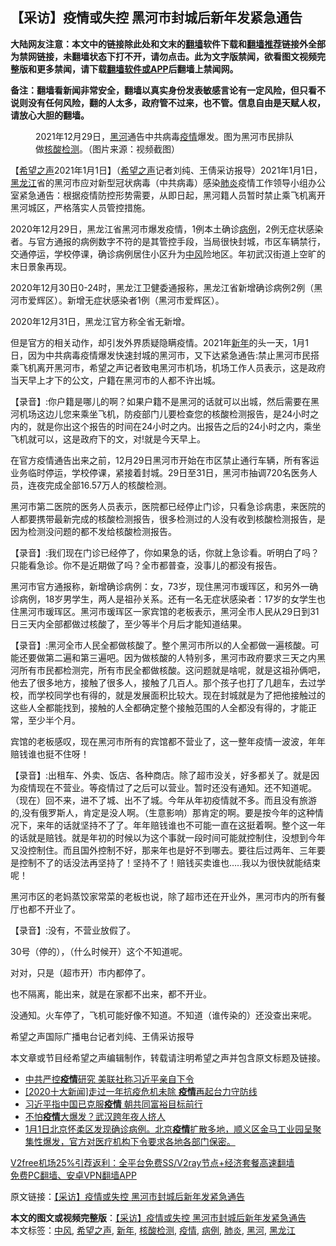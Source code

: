  <h2>【采访】疫情或失控 黑河市封城后新年发紧急通告</h2> <p class="notice"><b>大陆网友注意：本文中的链接除此处和文末的<a href="https://github.com/bannedbook/fanqiang" >翻墙</a>软件下载和<a href="https://github.com/killgcd/justmysocks/blob/master/README.md">翻墙推荐</a>链接外全部为禁网链接，未翻墙状态下打不开，请勿点击。此为文字版禁闻，欲看图文视频完整版和更多禁闻，请下载<a href="https://github.com/bannedbook/fanqiang">翻墙软件或APP</a>后翻墙上禁闻网。</p><p>备注：翻墙看新闻非常安全，翻墙以真实身份发表敏感言论有一定风险，但只看不说则没有任何风险，翻的人太多，政府管不过来，也不管。信息自由是天赋人权，请放心大胆的翻墙。</b></p>  <div class="entry"> <figure> <p><figcaption>2021年12月29日，<a href="https://www.bannedbook.org/bnews/tag/%e9%bb%91%e6%b2%b3/" class="st_tag internal_tag" rel="tag" title="标签 黑河 下的日志">黑河</a>通告中共病毒<a href="https://www.bannedbook.org/bnews/tag/%E7%96%AB%E6%83%85/" class="st_tag internal_tag" rel="tag" title="标签 疫情 下的日志">疫情</a>爆发。图为黑河市民排队做<a href="https://www.bannedbook.org/bnews/tag/%E6%A0%B8%E9%85%B8%E6%A3%80%E6%B5%8B/" class="st_tag internal_tag" rel="tag" title="标签 核酸检测 下的日志">核酸检测</a>。（图片来源：视频截图）</figcaption></figure> <p>【<span class='wp_keywordlink_affiliate'><a href="https://www.soundofhope.org" title="希望之声" target="_blank">希望之声</a></span>2021年1月1日】（<a href="https://www.bannedbook.org/bnews/tag/%e5%b8%8c%e6%9c%9b%e4%b9%8b%e5%a3%b0/" class="st_tag internal_tag" rel="tag" title="标签 希望之声 下的日志">希望之声</a>记者刘纯、王倩采访报导）2021年1月1日，<a href="https://www.bannedbook.org/bnews/tag/%e9%bb%91%e9%be%99%e6%b1%9f/" class="st_tag internal_tag" rel="tag" title="标签 黑龙江 下的日志">黑龙江</a>省的黑河市应对新型冠状病毒（中共病毒）感染<a href="https://www.bannedbook.org/bnews/tag/%e8%82%ba%e7%82%8e/" class="st_tag internal_tag" rel="tag" title="标签 肺炎 下的日志">肺炎</a>疫情工作领导小组办公室紧急通告：根据疫情防控形势需要，从即日起，黑河籍人员暂时禁止乘飞机离开黑河城区，严格落实人员管控措施。</p> <p>2020年12月29日，黑龙江省黑河市爆发疫情，1例本土确诊<a href="https://www.bannedbook.org/bnews/tag/%E7%97%85%E4%BE%8B/" class="st_tag internal_tag" rel="tag" title="标签 病例 下的日志">病例</a>，2例无症状感染者。与官方通报的病例数字不符的是其管控手段，当局很快封城，市区车辆禁行，交通停运，学校停课，确诊病例居住小区升为<a href="https://www.bannedbook.org/bnews/tag/%E4%B8%AD%E9%A3%8E/" class="st_tag internal_tag" rel="tag" title="标签 中风 下的日志">中风</a>险地区。年初武汉街道上空旷的末日景象再现。</p> <p>2020年12月30日0-24时，黑龙江卫健委通报称，黑龙江省新增确诊病例2例（黑河市爱辉区）。新增无症状感染者1例（黑河市爱辉区）。</p> <p>2020年12月31日，黑龙江官方称全省无新增。</p> <p>但是官方的相关动作，却引发外界质疑隐瞒疫情。2021年<a href="https://www.bannedbook.org/bnews/tag/%E6%96%B0%E5%B9%B4/" class="st_tag internal_tag" rel="tag" title="标签 新年 下的日志">新年</a>的头一天，1月1日，因为中共病毒疫情爆发快速封城的黑河市，又下达紧急通告:禁止黑河市民搭乘飞机离开黑河市，希望之声记者致电黑河市机场，机场工作人员表示，这是政府当天早上才下的公文，户籍在黑河市的人都不许出城。</p>  <p>【录音】:你户籍是哪儿的啊？如果户籍不是黑河的话就可以出城，然后需要在黑河机场这边儿您来乘坐飞机，防疫部门儿要检查您的核酸检测报告，是24小时之内的，就是你出这个报告的时间在24小时之内。出报告之后的24小时之内，乘坐飞机就可以，这是政府下的文，对!就是今天早上。</p> <p>在官方疫情通告出来之前，12月29日黑河市开始在市区禁止通行车辆，所有客运业务临时停运，学校停课，紧接着封城。29日至31日，黑河市抽调720名医务人员，连夜完成全部16.57万人的核酸检测。</p> <p>黑河市第二医院的医务人员表示，医院都已经停止门诊，只看急诊病患，来医院的人都要携带最新完成的核酸检测报告，很多检测过的人没有收到核酸检测报告，是因为检测没问题的都不发给核酸检测报告。</p> <p>【录音】:我们现在门诊已经停了，你如果急的话，你就上急诊看。听明白了吗？只能看急诊。你不是近期做了吗？全市都普查，没事儿的都没有报告。</p> <p>黑河市官方通报称，新增确诊病例：女，73岁，现住黑河市瑗珲区，和另外一确诊病例，18岁男学生，两人是祖孙关系。还有一名无症状感染者：17岁的女学生也住黑河市瑗珲区。黑河市瑗珲区一家宾馆的老板表示，黑河全市人民从29日到31日三天内全部都做过核酸了，至少等半个月后才能知道结果。</p>  <p>【录音】:黑河全市人民全都做核酸了。整个黑河市所以的人全都做一遍核酸。可能还要做第二遍和第三遍吧。因为做核酸的人特别多，黑河市政府要求三天之内黑河所有市民都检测完，所有市民全都做核酸。这问题就是啥呢，就是这祖孙俩吧，他去了很多地方，接触了很多人，接触了几百人。那个孩子也打了几趟车，去过学校，而学校同学也有得的，就是发展面积比较大。现在封城就是为了把他接触过的这些人全都能找到，接触的人全都确定整个接触范围的人全都没有得的，才能正常，至少半个月。</p> <p>宾馆的老板感叹，现在黑河市所有的宾馆都不营业了，这一整年疫情一波波，年年赔钱谁也挺不住呀！</p> <p>【录音】:出租车、外卖、饭店、各种商店。除了超市没关，好多都关了。就是因为疫情现在不营业。等疫情过了之后可以营业。暂时还没有通知。还不知道呢。（现在）回不来，进不了城、出不了城。今年从年初疫情就不多。而且没有旅游的,没有俄罗斯人，肯定是没人啊。（生意影响）那肯定的啊。要是按今年的这种情况下，来年的话就坚持不了了。年年赔钱谁也不可能一直在这挺着啊。整个这一年的话就是赔钱。就是年初的时候以为这个事就一段时间可能就控制住，没想到今年又没控制住。而且国外控制不好，那来年也是好不到哪去。要往后过两年、三年要是控制不了的话没法再坚持了！坚持不了！赔钱买卖谁也…..我以为很快就能结束呢！</p> <p>黑河市区的老妈蒸饺家常菜的老板也说，除了超市还在开业外，黑河市内的所有餐厅也都不开业了。</p> <p>【录音】:没有，不营业放假了。</p>  <p>30号（停的），（什么时候开）这个不知道呢。</p> <p>对对，只是（超市开）市内都停了。</p> <p>也不隔离，能出来，就是在家都不出来，都不开业。</p> <p>没通知。火车停了，飞机可能好像不知道。不知道（谁传染的）还没查出来呢。</p> <p>希望之声国际广播电台记者刘纯、王倩采访报导</p>  <p>本文章或节目经希望之声编辑制作，转载请注明希望之声并包含原文标题及链接。</p> <ul class='op-related-articles' title='相关阅读'> <li><a href='https://www.bannedbook.org/bnews/cbnews/20210102/1459416.html' target='_blank'>中共严控<b>疫情</b>研究 美联社称习近平亲自下令</a></li> <li><a href='https://www.bannedbook.org/bnews/taiwannews/20210102/1459364.html' target='_blank'>[2020十大新闻]走过一年抗疫危机未除 <b>疫情</b>再起台力守防线</a></li> <li><a href='https://www.bannedbook.org/bnews/headline/20210102/1459315.html' target='_blank'>习近平指中国已克服<b>疫情</b> 朝共同富裕目标前行</a></li> <li><a href='https://www.bannedbook.org/bnews/taiwannews/20210102/1459312.html' target='_blank'>不怕<b>疫情</b>大爆发？武汉跨年夜人挤人</a></li> <li><a href='https://www.bannedbook.org/bnews/bannedvideo/20210101/1459227.html' target='_blank'>1月1日北京怀柔区发现确诊病例。北京<b>疫情</b>扩散多地，顺义区金马工业园呈聚集性爆发，官方对医疗机构下令要求各地各部门保密。</a></li> </ul> <p class="texttj"> <a href="https://github.com/bannedbook/fanqiang/wiki/V2ray%E6%9C%BA%E5%9C%BA" target="_blank">V2free机场25%引荐返利：全平台免费SS/V2ray节点+经济套餐高速翻墙</a><br/> <a href="https://github.com/bannedbook/fanqiang/wiki/%E7%A6%81%E9%97%BB%E7%BD%91%E5%AE%89%E5%8D%93%E7%BF%BB%E5%A2%99%E6%96%B0%E9%97%BBAPP" target="_blank">免费PC翻墙、安卓VPN翻墙APP</a></p><p>原文链接：<a class="src_link"  href="https://www.soundofhope.org/post/459539" target="_blank">【采访】疫情或失控 黑河市封城后新年发紧急通告</a></p><a name='sharetosocial'></a>       <div><b>本文的图文或视频完整版</b>：<a href='https://www.bannedbook.org/bnews/comments/20210102/1459459.html'>【采访】疫情或失控 黑河市封城后新年发紧急通告</a></div>  </div><!--END ENTRY--> <div class="postfooter"> <div>本文标签：<a href="https://www.bannedbook.org/bnews/tag/%E4%B8%AD%E9%A3%8E/" rel="tag">中风</a>, <a href="https://www.bannedbook.org/bnews/tag/%e5%b8%8c%e6%9c%9b%e4%b9%8b%e5%a3%b0/" rel="tag">希望之声</a>, <a href="https://www.bannedbook.org/bnews/tag/%E6%96%B0%E5%B9%B4/" rel="tag">新年</a>, <a href="https://www.bannedbook.org/bnews/tag/%E6%A0%B8%E9%85%B8%E6%A3%80%E6%B5%8B/" rel="tag">核酸检测</a>, <a href="https://www.bannedbook.org/bnews/tag/%E7%96%AB%E6%83%85/" rel="tag">疫情</a>, <a href="https://www.bannedbook.org/bnews/tag/%E7%97%85%E4%BE%8B/" rel="tag">病例</a>, <a href="https://www.bannedbook.org/bnews/tag/%e8%82%ba%e7%82%8e/" rel="tag">肺炎</a>, <a href="https://www.bannedbook.org/bnews/tag/%e9%bb%91%e6%b2%b3/" rel="tag">黑河</a>, <a href="https://www.bannedbook.org/bnews/tag/%e9%bb%91%e9%be%99%e6%b1%9f/" rel="tag">黑龙江</a></div>  </div><!--END POSTFOOTER--> 